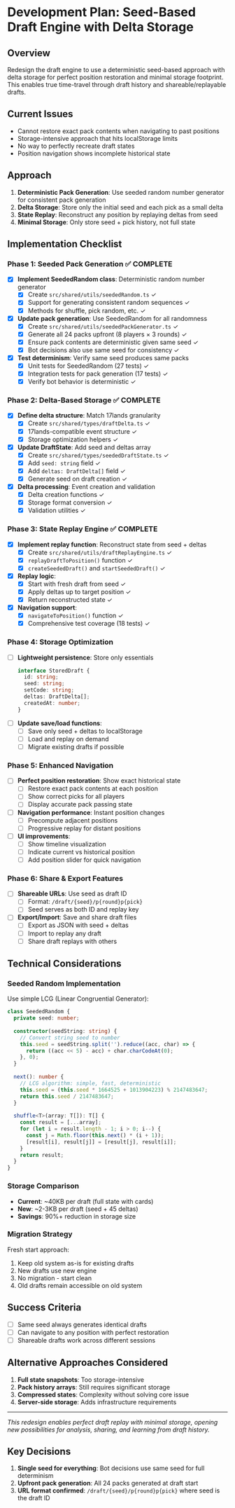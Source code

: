 # Development Plan: Seed-Based Draft Engine with Delta Storage

## Overview
Redesign the draft engine to use a deterministic seed-based approach with delta storage for perfect position restoration and minimal storage footprint. This enables true time-travel through draft history and shareable/replayable drafts.

## Current Issues

- Cannot restore exact pack contents when navigating to past positions
- Storage-intensive approach that hits localStorage limits
- No way to perfectly recreate draft states
- Position navigation shows incomplete historical state

## Approach
1. **Deterministic Pack Generation**: Use seeded random number generator for consistent pack generation
2. **Delta Storage**: Store only the initial seed and each pick as a small delta
3. **State Replay**: Reconstruct any position by replaying deltas from seed
4. **Minimal Storage**: Only store seed + pick history, not full state

## Implementation Checklist

### Phase 1: Seeded Pack Generation ✅ COMPLETE
- [x] **Implement SeededRandom class**: Deterministic random number generator
  - [x] Create `src/shared/utils/seededRandom.ts` ✓
  - [x] Support for generating consistent random sequences ✓
  - [x] Methods for shuffle, pick random, etc. ✓
- [x] **Update pack generation**: Use SeededRandom for all randomness
  - [x] Create `src/shared/utils/seededPackGenerator.ts` ✓
  - [x] Generate all 24 packs upfront (8 players × 3 rounds) ✓
  - [x] Ensure pack contents are deterministic given same seed ✓
  - [x] Bot decisions also use same seed for consistency ✓
- [x] **Test determinism**: Verify same seed produces same packs
  - [x] Unit tests for SeededRandom (27 tests) ✓
  - [x] Integration tests for pack generation (17 tests) ✓
  - [x] Verify bot behavior is deterministic ✓

### Phase 2: Delta-Based Storage ✅ COMPLETE
- [x] **Define delta structure**: Match 17lands granularity
  - [x] Create `src/shared/types/draftDelta.ts` ✓
  - [x] 17lands-compatible event structure ✓
  - [x] Storage optimization helpers ✓
- [x] **Update DraftState**: Add seed and deltas array
  - [x] Create `src/shared/types/seededDraftState.ts` ✓
  - [x] Add `seed: string` field ✓
  - [x] Add `deltas: DraftDelta[]` field ✓
  - [x] Generate seed on draft creation ✓
- [x] **Delta processing**: Event creation and validation
  - [x] Delta creation functions ✓
  - [x] Storage format conversion ✓
  - [x] Validation utilities ✓

### Phase 3: State Replay Engine ✅ COMPLETE
- [x] **Implement replay function**: Reconstruct state from seed + deltas
  - [x] Create `src/shared/utils/draftReplayEngine.ts` ✓
  - [x] `replayDraftToPosition()` function ✓
  - [x] `createSeededDraft()` and `startSeededDraft()` ✓
- [x] **Replay logic**:
  - [x] Start with fresh draft from seed ✓
  - [x] Apply deltas up to target position ✓
  - [x] Return reconstructed state ✓
- [x] **Navigation support**:
  - [x] `navigateToPosition()` function ✓
  - [x] Comprehensive test coverage (18 tests) ✓

### Phase 4: Storage Optimization
- [ ] **Lightweight persistence**: Store only essentials
  ```typescript
  interface StoredDraft {
    id: string;
    seed: string;
    setCode: string;
    deltas: DraftDelta[];
    createdAt: number;
  }
  ```
- [ ] **Update save/load functions**:
  - [ ] Save only seed + deltas to localStorage
  - [ ] Load and replay on demand
  - [ ] Migrate existing drafts if possible

### Phase 5: Enhanced Navigation
- [ ] **Perfect position restoration**: Show exact historical state
  - [ ] Restore exact pack contents at each position
  - [ ] Show correct picks for all players
  - [ ] Display accurate pack passing state
- [ ] **Navigation performance**: Instant position changes
  - [ ] Precompute adjacent positions
  - [ ] Progressive replay for distant positions
- [ ] **UI improvements**:
  - [ ] Show timeline visualization
  - [ ] Indicate current vs historical position
  - [ ] Add position slider for quick navigation

### Phase 6: Share & Export Features
- [ ] **Shareable URLs**: Use seed as draft ID
  - [ ] Format: `/draft/{seed}/p{round}p{pick}`
  - [ ] Seed serves as both ID and replay key
- [ ] **Export/Import**: Save and share draft files
  - [ ] Export as JSON with seed + deltas
  - [ ] Import to replay any draft
  - [ ] Share draft replays with others

## Technical Considerations

### Seeded Random Implementation
Use simple LCG (Linear Congruential Generator):
```typescript
class SeededRandom {
  private seed: number;
  
  constructor(seedString: string) {
    // Convert string seed to number
    this.seed = seedString.split('').reduce((acc, char) => {
      return ((acc << 5) - acc) + char.charCodeAt(0);
    }, 0);
  }
  
  next(): number {
    // LCG algorithm: simple, fast, deterministic
    this.seed = (this.seed * 1664525 + 1013904223) % 2147483647;
    return this.seed / 2147483647;
  }
  
  shuffle<T>(array: T[]): T[] {
    const result = [...array];
    for (let i = result.length - 1; i > 0; i--) {
      const j = Math.floor(this.next() * (i + 1));
      [result[i], result[j]] = [result[j], result[i]];
    }
    return result;
  }
}
```

### Storage Comparison
- **Current**: ~40KB per draft (full state with cards)
- **New**: ~2-3KB per draft (seed + 45 deltas)
- **Savings**: 90%+ reduction in storage size

### Migration Strategy
Fresh start approach:
1. Keep old system as-is for existing drafts
2. New drafts use new engine
3. No migration - start clean
4. Old drafts remain accessible on old system

## Success Criteria
- [ ] Same seed always generates identical drafts
- [ ] Can navigate to any position with perfect restoration
- [ ] Shareable drafts work across different sessions

## Alternative Approaches Considered
1. **Full state snapshots**: Too storage-intensive
2. **Pack history arrays**: Still requires significant storage
3. **Compressed states**: Complexity without solving core issue
4. **Server-side storage**: Adds infrastructure requirements

---

*This redesign enables perfect draft replay with minimal storage, opening new possibilities for analysis, sharing, and learning from draft history.*

## Key Decisions
1. **Single seed for everything**: Bot decisions use same seed for full determinism
2. **Upfront pack generation**: All 24 packs generated at draft start
3. **URL format confirmed**: `/draft/{seed}/p{round}p{pick}` where seed is the draft ID
